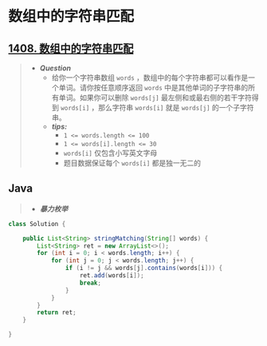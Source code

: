 # 数组中的字符串匹配

## [1408. 数组中的字符串匹配](https://leetcode.cn/problems/string-matching-in-an-array/)

> - ***Question***
>   - 给你一个字符串数组 `words` ，数组中的每个字符串都可以看作是一个单词。请你按任意顺序返回 `words` 中是其他单词的子字符串的所有单词。如果你可以删除 `words[j]` 最左侧和或最右侧的若干字符得到 `words[i]` ，那么字符串 `words[i]` 就是 `words[j]` 的一个子字符串。
>   - ***tips:***
>     - `1 <= words.length <= 100`
>     - `1 <= words[i].length <= 30`
>     - `words[i]` 仅包含小写英文字母
>     - 题目数据保证每个 `words[i]` 都是独一无二的

## Java

> - ***暴力枚举***

```java
class Solution {

    public List<String> stringMatching(String[] words) {
        List<String> ret = new ArrayList<>();
        for (int i = 0; i < words.length; i++) {
            for (int j = 0; j < words.length; j++) {
                if (i != j && words[j].contains(words[i])) {
                    ret.add(words[i]);
                    break;
                }
            }
        }
        return ret;
    }

}
```
